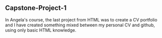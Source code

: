 ## Capstone-Project-1

In Angela's course, the last project from HTML was to create a CV portfolio and I have created something mixed between my personal CV and github, using only basic HTML knowledge.
